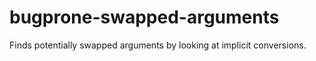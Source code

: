 # bugprone-swapped-arguments

Finds potentially swapped arguments by looking at implicit conversions.
